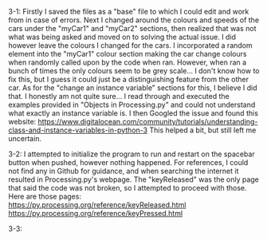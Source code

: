3-1:
Firstly I saved the files as a "base" file to which I could edit and work from in case of errors.
Next I changed around the colours and speeds of the cars under the "myCar1" and "myCar2" sections, then realized that was not what was being asked and moved on to solving the actual issue. I did however leave the colours I changed for the cars.
I incorporated a random element into the "myCar1" colour section making the car change colours when randomly called upon by the code when ran. However, when ran a bunch of times the only colours seem to be grey scale... I don't know how to fix this, but I guess it could just be a distinguishing feature from the other car.
As for the "change an instance variable"  sections for this, I believe I did that. I honestly am not quite sure... I read through and executed the examples provided in "Objects in Processing.py" and could not understand what exactly an instance variable is. I then Googled the issue and found this website:
https://www.digitalocean.com/community/tutorials/understanding-class-and-instance-variables-in-python-3
This helped a bit, but still left me uncertain.

3-2:
I attempted to initialize the program to run and restart on the spacebar button when pushed, however nothing happened. For references, I could not find any in Github for guidance, and when searching the internet it resulted in Processing.py's webpage. The "keyReleased" was the only page that said the code was not broken, so I attempted to proceed with those. Here are those pages:
https://py.processing.org/reference/keyReleased.html
https://py.processing.org/reference/keyPressed.html

3-3:

